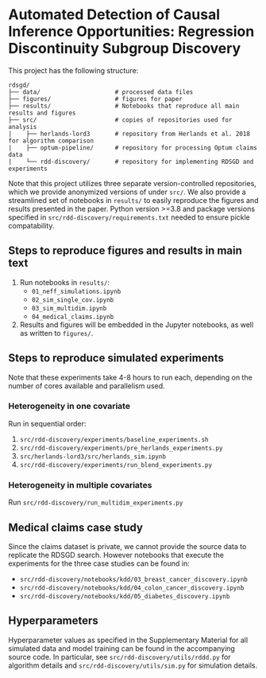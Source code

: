 # Automated Detection of Causal Inference Opportunities: Regression Discontinuity Subgroup Discovery

This project has the following structure:

~~~~
rdsgd/
├── data/                     # processed data files
├── figures/                  # figures for paper
├── results/                  # Notebooks that reproduce all main results and figures
├── src/                      # copies of repositories used for analysis
|    ├── herlands-lord3       # repository from Herlands et al. 2018 for algorithm comparison
|    ├── optum-pipeline/      # repository for processing Optum claims data
|    └── rdd-discovery/       # repository for implementing RDSGD and experiments
~~~~

Note that this project utilizes three separate version-controlled repositories, which we provide anonymized versions of under `src/`. We also provide a streamlined set of notebooks in `results/` to easily reproduce the figures and results presented in the paper. Python version >=3.8 and package versions specified in `src/rdd-discovery/requirements.txt` needed to ensure pickle compatability.

## Steps to reproduce figures and results in main text

1. Run notebooks in `results/`: 
    - `01_neff_simulations.ipynb`
    - `02_sim_single_cov.ipynb`
    - `03_sim_multidim.ipynb`
    - `04_medical_claims.ipynb`
2. Results and figures will be embedded in the Jupyter notebooks, as well as written to `figures/`.

## Steps to reproduce simulated experiments

Note that these experiments take 4-8 hours to run each, depending on the number
of cores available and parallelism used.

### Heterogeneity in one covariate

Run in sequential order: 
1. `src/rdd-discovery/experiments/baseline_experiments.sh`
2. `src/rdd-discovery/experiments/pre_herlands_experiments.py`
3. `src/herlands-lord3/src/herlands_sim.ipynb`
4. `src/rdd-discovery/experiments/run_blend_experiments.py`

### Heterogeneity in multiple covariates

Run `src/rdd-discovery/run_multidim_experiments.py`

## Medical claims case study

Since the claims dataset is private, we cannot provide the source data to replicate the RDSGD search. However notebooks that execute the experiments for the three case studies can be found in:

- `src/rdd-discovery/notebooks/kdd/03_breast_cancer_discovery.ipynb`
- `src/rdd-discovery/notebooks/kdd/04_colon_cancer_discovery.ipynb`
- `src/rdd-discovery/notebooks/kdd/05_diabetes_discovery.ipynb`

## Hyperparameters

Hyperparameter values as specified in the Supplementary Material for all simulated data and model training can be found in the accompanying source code. In particular, see `src/rdd-discovery/utils/rddd.py` for algorithm details and `src/rdd-discovery/utils/sim.py` for simulation details.
